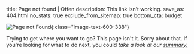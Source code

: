 title: Page not found | Offen
description: This link isn’t working.
save_as: 404.html
no_stats: true
exclude_from_sitemap: true
bottom_cta: budget


![Page not Found](/theme/images/offen-404.png){:class="image-text-600-338"}

Trying to get where you want to go? This page isn't it. Sorry about that. If you're looking for what to do next, you could *take a look at our [summary.](/)*
